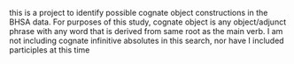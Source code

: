 this is a project to identify possible cognate object constructions in the BHSA data. For purposes of this study, cognate object is any object/adjunct phrase with any word that is derived from same root as the main verb. I am not including cognate infinitive absolutes in this search, nor have I included participles at this time
